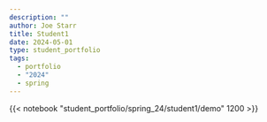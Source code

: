 ```yaml
---
description: ""
author: Joe Starr
title: Student1
date: 2024-05-01
type: student_portfolio
tags:
  - portfolio
  - "2024"
  - spring
---
```


{{< notebook "student_portfolio/spring_24/student1/demo" 1200 >}}